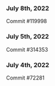 ### July 8th, 2022

Commit #119998

### July 5th, 2022

Commit #314353


### July 4th, 2022

Commit #72281
